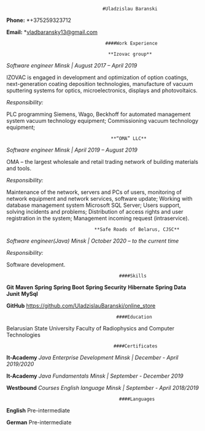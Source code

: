                                        #Uladzislau Baranski
**Phone:**
*+375259323712

**Email:**
*vladbaransky13@gmail.com

                                        ####Work Experience

                                         **Izovac group**
_Software engineer_
_Minsk | August 2017 – April 2019_

IZOVAC is engaged in development and optimization of option coatings, next-generation coating deposition technologies, manufacture of vacuum sputtering systems for optics, microelectronics, displays and photovoltaics.

_Responsibility:_

PLC programming Siemens, Wago, Beckhoff for automated management system vacuum technology equipment;
Commissioning vacuum technology equipment;



                                          **“OMA” LLC**
_Software engineer_
_Minsk | April 2019 – August 2019_

OMA – the largest wholesale and retail trading network of building materials and tools.

_Responsibility:_

Maintenance of the network, servers and PCs of users, monitoring of network equipment and network services, software update;
Working with database management system Microsoft SQL Server;
Users support, solving incidents and problems;
Distribution of access rights and user registration in the system;
Management incoming request (intraservice).


                                    **Safe Roads of Belarus, CJSC**
_Software engineer(Java)_
_Minsk | October 2020 – to the current time_

_Responsibility:_

Software development.


                                             ####Skills
**Git**
**Maven**
**Spring**
**Spring Boot**
**Spring Security**
**Hibernate**
**Spring Data**
**Junit**
**MySql**

**GitHub**
https://github.com/UladzislauBaranski/online_store


                                            ####Education

Belarusian State University
Faculty of Radiophysics and Computer Technologies


                                           ####Certificates
**It-Academy**
_Java Enterprise Development_
_Minsk | December - April 2019/2020_

**It-Academy**
_Java Fundamentals_
_Minsk | September - December 2019_

**Westbound**
_Courses English language_
_Minsk | September - April 2018/2019_


                                             ####Languages
**English**
Pre-intermediate

**German**
Pre-intermediate